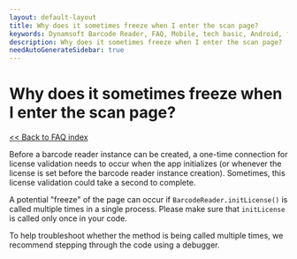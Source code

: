 ```yaml
---
layout: default-layout
title: Why does it sometimes freeze when I enter the scan page? 
keywords: Dynamsoft Barcode Reader, FAQ, Mobile, tech basic, Android, freeze, page
description: Why does it sometimes freeze when I enter the scan page?
needAutoGenerateSidebar: true
---
```


# Why does it sometimes freeze when I enter the scan page?

[<< Back to FAQ index](index.md)

Before a barcode reader instance can be created, a one-time connection for license validation needs to occur when the app initializes (or whenever the license is set before the barcode reader instance creation). Sometimes, this license validation could take a second to complete.

A potential "freeze" of the page can occur if `BarcodeReader.initLicense()` is called multiple times in a single process. Please make sure that `initLicense` is called only once in your code.

To help troubleshoot whether the method is being called multiple times, we recommend stepping through the code using a debugger.